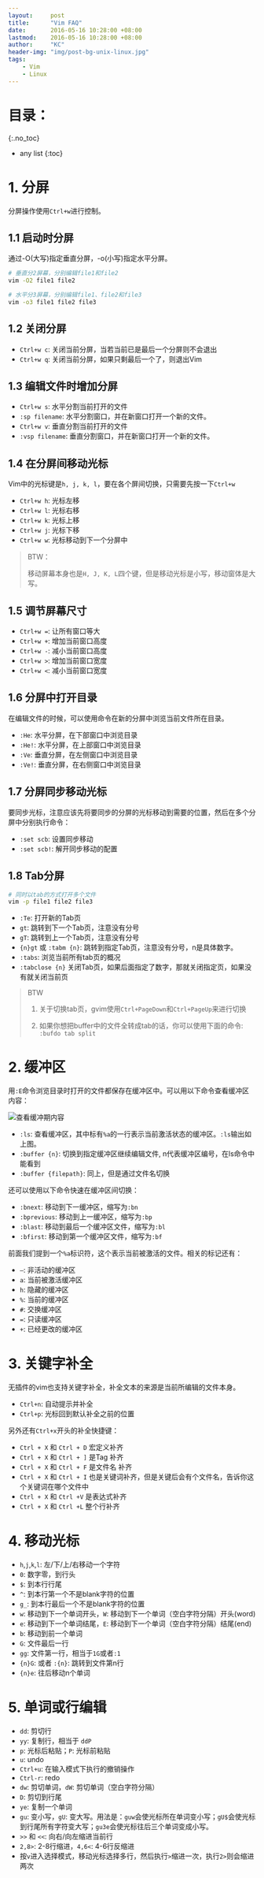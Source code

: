 ```yaml
---
layout:     post
title:      "Vim FAQ"
date:       2016-05-16 10:28:00 +08:00
lastmod: 	2016-05-16 10:28:00 +08:00
author:     "KC"
header-img: "img/post-bg-unix-linux.jpg"
tags:
    - Vim
    - Linux
---
```


# 目录：
{:.no_toc}
* any list
{:toc}

# 1. 分屏

分屏操作使用`Ctrl+w`进行控制。

## 1.1 启动时分屏

通过-O(大写)指定垂直分屏，-o(小写)指定水平分屏。

```bash
# 垂直分2屏幕，分别编辑file1和file2
vim -O2 file1 file2 

# 水平分3屏幕，分别编辑file1、file2和file3
vim -o3 file1 file2 file3
```

## 1.2 关闭分屏

- `Ctrl+w c`: 关闭当前分屏，当若当前已是最后一个分屏则不会退出
- `Ctrl+w q`: 关闭当前分屏，如果只剩最后一个了，则退出Vim

## 1.3 编辑文件时增加分屏

- `Ctrl+w s`: 水平分割当前打开的文件
- `:sp filename`: 水平分割窗口，并在新窗口打开一个新的文件。
- `Ctrl+w v`: 垂直分割当前打开的文件
- `:vsp filename`: 垂直分割窗口，并在新窗口打开一个新的文件。

## 1.4 在分屏间移动光标

Vim中的光标键是`h, j, k, l`，要在各个屏间切换，只需要先按一下`Ctrl+w`

- `Ctrl+w h`: 光标左移
- `Ctrl+w l`: 光标右移
- `Ctrl+w k`: 光标上移
- `Ctrl+w j`: 光标下移
- `Ctrl+w w`: 光标移动到下一个分屏中

> BTW：
> 
> 移动屏幕本身也是`H, J, K, L`四个键，但是移动光标是小写，移动窗体是大写。

## 1.5 调节屏幕尺寸

- `Ctrl+w =`: 让所有窗口等大
- `Ctrl+w +`: 增加当前窗口高度
- `Ctrl+w -`: 减小当前窗口高度
- `Ctrl+w >`: 增加当前窗口宽度
- `Ctrl+w <`: 减小当前窗口宽度

## 1.6 分屏中打开目录

在编辑文件的时候，可以使用命令在新的分屏中浏览当前文件所在目录。

- `:He`: 水平分屏，在下部窗口中浏览目录
- `:He!`: 水平分屏，在上部窗口中浏览目录
- `:Ve`: 垂直分屏，在左侧窗口中浏览目录
- `:Ve!`: 垂直分屏，在右侧窗口中浏览目录

## 1.7 分屏同步移动光标

要同步光标，注意应该先将要同步的分屏的光标移动到需要的位置，然后在多个分屏中分别执行命令：

- `:set scb`: 设置同步移动
- `:set scb!`: 解开同步移动的配置

## 1.8 Tab分屏

```bash
# 同时以tab的方式打开多个文件
vim -p file1 file2 file3
```
- `:Te`: 打开新的Tab页
- `gt`: 跳转到下一个Tab页，注意没有分号
- `gT`: 跳转到上一个Tab页，注意没有分号
- `{n}gt` 或 `:tabm {n}`: 跳转到指定Tab页，注意没有分号，n是具体数字。
- `:tabs`: 浏览当前所有tab页的概况
- `:tabclose {n}` 关闭Tab页，如果后面指定了数字，那就关闭指定页，如果没有就关闭当前页

> BTW
>
> 1. 关于切换tab页，gvim使用`Ctrl+PageDown`和`Ctrl+PageUp`来进行切换
> 
> 2. 如果你想把buffer中的文件全转成tab的话，你可以使用下面的命令:
> `:bufdo tab split`

# 2. 缓冲区

用`:E`命令浏览目录时打开的文件都保存在缓冲区中。可以用以下命令查看缓冲区内容：

![查看缓冲期内容](/attachments/2016-05-16/vim-1.png)

- `:ls`: 查看缓冲区，其中标有`%a`的一行表示当前激活状态的缓冲区。`:ls`输出如上图。
- `:buffer {n}`: 切换到指定缓冲区继续编辑文件, n代表缓冲区编号，在ls命令中能看到
- `:buffer {filepath}`: 同上，但是通过文件名切换

还可以使用以下命令快速在缓冲区间切换：
 
- `:bnext`: 移动到下一缓冲区，缩写为`:bn`
- `:bprevious`: 移动到上一缓冲区，缩写为`:bp`
- `:blast`: 移动到最后一个缓冲区文件，缩写为`:bl`
- `:bfirst`: 移动到第一个缓冲区文件，缩写为`:bf`

前面我们提到一个`%a`标识符，这个表示当前被激活的文件。相关的标记还有：

- `–`: 非活动的缓冲区
- `a`: 当前被激活缓冲区
- `h`: 隐藏的缓冲区
- `%`: 当前的缓冲区
- `#`: 交换缓冲区
- `=`: 只读缓冲区
- `+`: 已经更改的缓冲区


# 3. 关键字补全

无插件的vim也支持关键字补全，补全文本的来源是当前所编辑的文件本身。

- `Ctrl+n`: 自动提示并补全
- `Ctrl+p`: 光标回到默认补全之前的位置

另外还有`Ctrl+x`开头的补全快捷键：

- `Ctrl + X` 和 `Ctrl + D` 宏定义补齐
- `Ctrl + X` 和 `Ctrl + ]` 是Tag 补齐
- `Ctrl + X` 和 `Ctrl + F` 是文件名 补齐
- `Ctrl + X` 和 `Ctrl + I` 也是关键词补齐，但是关键后会有个文件名，告诉你这个关键词在哪个文件中
- `Ctrl + X` 和 `Ctrl +V` 是表达式补齐
- `Ctrl + X` 和 `Ctrl +L` 整个行补齐

# 4. 移动光标

- `h`,`j`,`k`,`l`: 左/下/上/右移动一个字符
- `0`: 数字零，到行头
- `$`: 到本行行尾
- `^`: 到本行第一个不是blank字符的位置
- `g_`: 到本行最后一个不是blank字符的位置
- `w`: 移动到下一个单词开头，`W`: 移动到下一个单词（空白字符分隔）开头(word)
- `e`: 移动到下一个单词结尾，`E`: 移动到下一个单词（空白字符分隔）结尾(end)
- `b`: 移动到前一个单词
- `G`: 文件最后一行
- `gg`: 文件第一行，相当于`1G`或者`:1`
- `{n}G`: 或者 `:{n}`: 跳转到文件第n行
- `{n}e`: 往后移动n个单词

# 5. 单词或行编辑

- `dd`: 剪切行
- `yy`: 复制行，相当于 `ddP`
- `p`: 光标后粘贴；`P`: 光标前粘贴
- `u`: undo
- `Ctrl+u`: 在输入模式下执行的撤销操作
- `Ctrl-r`: redo
- `dw`: 剪切单词，`dW`: 剪切单词（空白字符分隔）
- `D`: 剪切到行尾
- `ye`: 复制一个单词
- `gu`: 变小写，`gU`: 变大写。用法是：`guw`会使光标所在单词变小写；`gU$`会使光标到行尾所有字符变大写；`gu3e`会使光标往后三个单词变成小写。
- `>>` 和 `<<`: 向右/向左缩进当前行
- `2,8>`: 2-8行缩进，`4,6<`: 4-6行反缩进
- 按`v`进入选择模式，移动光标选择多行，然后执行`>`缩进一次，执行`2>`则会缩进两次